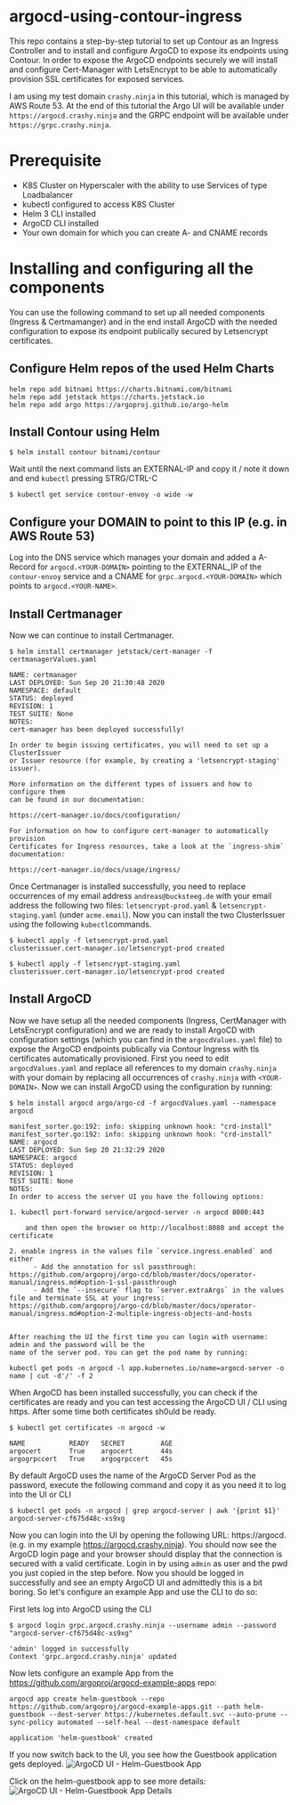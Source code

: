# argocd-using-contour-ingress
This repo contains a step-by-step tutorial to set up Contour as an Ingress Controller and to install and configure ArgoCD to expose its endpoints using Contour. In order to expose the ArgoCD endpoints securely we will install and configure Cert-Manager with LetsEncrypt to be able to automatically provision SSL certificates for exposed services.

I am using my test domain `crashy.ninja` in this tutorial, which is managed by AWS Route 53. At the end of this tutorial the Argo UI will be available under `https://argocd.crashy.ninja` and the GRPC endpoint will be available under `https://grpc.crashy.ninja`.

# Prerequisite
* K8S Cluster on Hyperscaler with the ability to use Services of type Loadbalancer
* kubectl configured to access K8S Cluster
* Helm 3 CLI installed 
* ArgoCD CLI installed
* Your own domain for which you can create A- and CNAME records

# Installing and configuring all the components
You can use the following command to set up all needed components (Ingress & Certmamanger) and in the end install ArgoCD with the needed configuration to expose its endpoint publically secured by Letsencrypt certificates. 


## Configure Helm repos of the used Helm Charts 
```
helm repo add bitnami https://charts.bitnami.com/bitnami
helm repo add jetstack https://charts.jetstack.io
helm repo add argo https://argoproj.github.io/argo-helm
```

## Install Contour using Helm
```
$ helm install contour bitnami/contour
``` 
Wait until the next command lists an EXTERNAL-IP and copy it / note it down and end `kubectl` pressing STRG/CTRL-C
```
$ kubectl get service contour-envoy -o wide -w
```

## Configure your DOMAIN to point to this IP (e.g. in AWS Route 53)
Log into the DNS service which manages your domain and added a A-Record for `argocd.<YOUR-DOMAIN>` pointing to the EXTERNAL_IP of the `contour-envoy` service and a CNAME for `grpc.argocd.<YOUR-DOMAIN>` which points to `argocd.<YOUR-NAME>`.

## Install Certmanager 
Now we can continue to install Certmanager.
```
$ helm install certmanager jetstack/cert-manager -f certmanagerValues.yaml

NAME: certmanager
LAST DEPLOYED: Sun Sep 20 21:30:48 2020
NAMESPACE: default
STATUS: deployed
REVISION: 1
TEST SUITE: None
NOTES:
cert-manager has been deployed successfully!

In order to begin issuing certificates, you will need to set up a ClusterIssuer
or Issuer resource (for example, by creating a 'letsencrypt-staging' issuer).

More information on the different types of issuers and how to configure them
can be found in our documentation:

https://cert-manager.io/docs/configuration/

For information on how to configure cert-manager to automatically provision
Certificates for Ingress resources, take a look at the `ingress-shim`
documentation:

https://cert-manager.io/docs/usage/ingress/
```

Once Certmanager is installed successfully, you need to replace occurrences of my email address `andreas@bucksteeg.de` with your email address the following two files: `letsencrypt-prod.yaml` & `letsencrypt-staging.yaml` (under `acme.email`). Now you can install the two ClusterIssuer using the following `kubectl`commands.
```
$ kubectl apply -f letsencrypt-prod.yaml
clusterissuer.cert-manager.io/letsencrypt-prod created

$ kubectl apply -f letsencrypt-staging.yaml
clusterissuer.cert-manager.io/letsencrypt-prod created
```
## Install ArgoCD
Now we have setup all the needed components (Ingress, CertManager with LetsEncrypt configuration) and we are ready to install ArgoCD with configuration settings (which you can find in the `argocdValues.yaml` file) to expose the ArgoCD endpoints publically via Contour Ingress with tls certificates automatically provisioned.
First you need to edit `argocdValues.yaml` and replace all references to my domain `crashy.ninja` with your domain by replacing all occurrences of `crashy.ninja` with `<YOUR-DOMAIN>`. Now we can install ArgoCD using the configuration by running:
```
$ helm install argocd argo/argo-cd -f argocdValues.yaml --namespace argocd

manifest_sorter.go:192: info: skipping unknown hook: "crd-install"
manifest_sorter.go:192: info: skipping unknown hook: "crd-install"
NAME: argocd
LAST DEPLOYED: Sun Sep 20 21:32:29 2020
NAMESPACE: argocd
STATUS: deployed
REVISION: 1
TEST SUITE: None
NOTES:
In order to access the server UI you have the following options:

1. kubectl port-forward service/argocd-server -n argocd 8080:443

    and then open the browser on http://localhost:8080 and accept the certificate

2. enable ingress in the values file `service.ingress.enabled` and either
      - Add the annotation for ssl passthrough: https://github.com/argoproj/argo-cd/blob/master/docs/operator-manual/ingress.md#option-1-ssl-passthrough
      - Add the `--insecure` flag to `server.extraArgs` in the values file and terminate SSL at your ingress: https://github.com/argoproj/argo-cd/blob/master/docs/operator-manual/ingress.md#option-2-multiple-ingress-objects-and-hosts


After reaching the UI the first time you can login with username: admin and the password will be the
name of the server pod. You can get the pod name by running:

kubectl get pods -n argocd -l app.kubernetes.io/name=argocd-server -o name | cut -d'/' -f 2
```
When ArgoCD has been installed successfully, you can check if the certificates are ready and you can test accessing the ArgoCD UI / CLI using https. After some time both certificates sh0uld be ready.
```
$ kubectl get certificates -n argocd -w 

NAME           READY   SECRET         AGE
argocert       True    argocert       44s
argogrpccert   True    argogrpccert   45s
```

By default ArgoCD uses the name of the ArgoCD Server Pod as the password, execute the following command and copy it as you need it to log into the UI or CLI
```
$ kubectl get pods -n argocd | grep argocd-server | awk '{print $1}'
argocd-server-cf675d48c-xs9xg
```
Now you can login into the UI by opening the following URL: https://argocd.<YOUR-DOMAIN> (e.g. in my example https://argocd.crashy.ninja). You should now see the ArgoCD login page and your browser should display that the connection is secured with a valid certificate. Login in by using `admin` as user and the pwd you just copied in the step before. Now you should be logged in successfully and see an empty ArgoCD UI and admittedly this is a bit boring. So let's configure an example App and use the CLI to do so:

First lets log into ArgoCD using the CLI
```
$ argocd login grpc.argocd.crashy.ninja --username admin --password "argocd-server-cf675d48c-xs9xg"

'admin' logged in successfully
Context 'grpc.argocd.crashy.ninja' updated
```

Now lets configure an example App from the https://github.com/argoproj/argocd-example-apps repo:
```
argocd app create helm-guestbook --repo https://github.com/argoproj/argocd-example-apps.git --path helm-guestbook --dest-server https://kubernetes.default.svc --auto-prune --sync-policy automated --self-heal --dest-namespace default

application 'helm-guestbook' created
```
If you now switch back to the UI, you see how the Guestbook application gets deployed. 
![ArgoCD UI - Helm-Guestbook App](images/argocd-ui-helmguestbook.png "ArgoCD UI - Helm-Guestbook App")

Click on the helm-guestbook app to see more details:
![ArgoCD UI - Helm-Guestbook App Details](images/argocd-ui-helmguestbook-details.png "ArgoCD UI - Helm-Guestbook App Details")